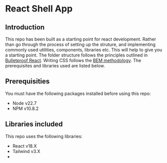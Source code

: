 # React Shell App

## Introduction
This repo has been built as a starting point for react development. Rather than go through the process of setting up the struture, and implementing commonly used utilities, components, libraries etc. This will help to give you a starting point. The folder structure follows the principles outlined in [Bulletproof React](https://github.com/alan2207/bulletproof-react/tree/master). Writing CSS follows the [BEM methodology](https://getbem.com/introduction/). The prerequisites and libraries used are listed below.

## Prerequisities
You must have the following packages installed before using this repo:
- Node v22.7
- NPM v10.8.2

## Libraries included
This repo uses the following libraries:
- React v18.X
- Tailwind v3.X
- 

